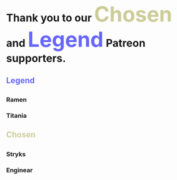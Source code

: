 # Thank you to our <span style="color: #cccc99;font-size: 3.5rem;">Chosen</span> and <span style="color: #6666ff;font-size: 3.5rem;">Legend</span> Patreon supporters.

<h2 style="color: #6666ff;">Legend<h2>

### Ramen
### Titania

<h2 style="color: #cccc99;">Chosen<h2>

### Stryks
### Enginear